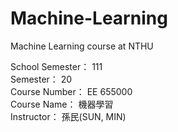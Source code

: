 # Machine-Learning
Machine Learning course at NTHU

School Semester： 111    
Semester： 20    
Course Number： EE 655000   
Course Name：   機器學習    
Instructor：    孫民(SUN, MIN)
